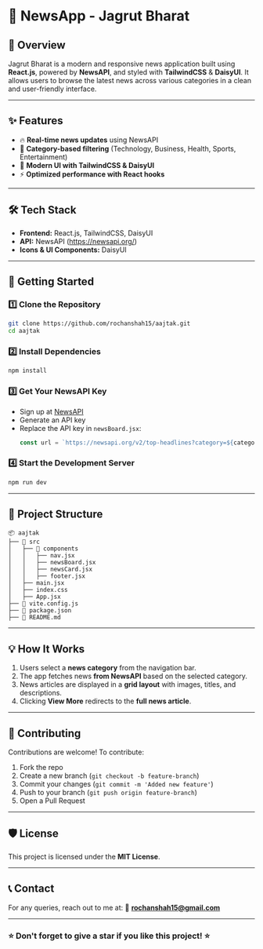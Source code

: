 # 📰 NewsApp - Jagrut Bharat

## 📌 Overview
Jagrut Bharat is a modern and responsive news application built using **React.js**, powered by **NewsAPI**, and styled with **TailwindCSS** & **DaisyUI**. It allows users to browse the latest news across various categories in a clean and user-friendly interface.

---

## ✨ Features
- 🔥 **Real-time news updates** using NewsAPI
- 📌 **Category-based filtering** (Technology, Business, Health, Sports, Entertainment)
- 🎨 **Modern UI with TailwindCSS & DaisyUI**
- ⚡ **Optimized performance with React hooks**

---

## 🛠️ Tech Stack
- **Frontend:** React.js, TailwindCSS, DaisyUI
- **API:** NewsAPI (https://newsapi.org/)
- **Icons & UI Components:** DaisyUI

---
## 🚀 Getting Started

### 1️⃣ Clone the Repository
```sh
git clone https://github.com/rochanshah15/aajtak.git
cd aajtak
```

### 2️⃣ Install Dependencies
```sh
npm install
```

### 3️⃣ Get Your NewsAPI Key
- Sign up at [NewsAPI](https://newsapi.org/)
- Generate an API key
- Replace the API key in `newsBoard.jsx`:
  ```jsx
  const url = `https://newsapi.org/v2/top-headlines?category=${category}&apiKey=YOUR_NEWSAPI_KEY`;
  ```

### 4️⃣ Start the Development Server
```sh
npm run dev
```

---

## 📂 Project Structure
```
📦 aajtak
├── 📂 src
│   ├── 📂 components
│   │   ├── nav.jsx
│   │   ├── newsBoard.jsx
│   │   ├── newsCard.jsx
│   │   ├── footer.jsx
│   ├── main.jsx
│   ├── index.css
│   ├── App.jsx
├── 📄 vite.config.js
├── 📄 package.json
├── 📄 README.md
```

---

## 💡 How It Works
1. Users select a **news category** from the navigation bar.
2. The app fetches news **from NewsAPI** based on the selected category.
3. News articles are displayed in a **grid layout** with images, titles, and descriptions.
4. Clicking **View More** redirects to the **full news article**.

---

## 🌟 Contributing
Contributions are welcome! To contribute:
1. Fork the repo
2. Create a new branch (`git checkout -b feature-branch`)
3. Commit your changes (`git commit -m 'Added new feature'`)
4. Push to your branch (`git push origin feature-branch`)
5. Open a Pull Request

---

## 🛡️ License
This project is licensed under the **MIT License**.

---

## 📞 Contact
For any queries, reach out to me at:
📧 **rochanshah15@gmail.com**

---

### ⭐ Don't forget to give a star if you like this project! ⭐

